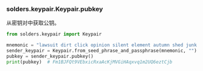 ### solders.keypair.Keypair.pubkey
从密钥对中获取公钥。

```python
from solders.keypair import Keypair

mnemonic = "lawsuit dirt click opinion silent element autumn shed junk such heart lake"
sender_keypair = Keypair.from_seed_phrase_and_passphrase(mnemonic, "")
pubkey = sender_keypair.pubkey()
print(pubkey)  # Fm1BJFQt9VEbxicRxaAcKjMVGiHAqxvq1m2UQ6eztCjb
```
